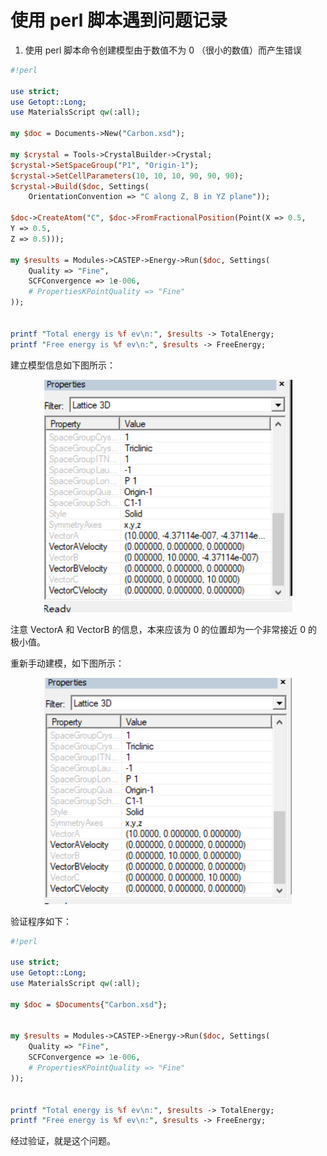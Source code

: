 # 使用 perl 脚本遇到问题记录

1. 使用 perl 脚本命令创建模型由于数值不为 0 （很小的数值）而产生错误

```perl
#!perl

use strict;
use Getopt::Long;
use MaterialsScript qw(:all);

my $doc = Documents->New("Carbon.xsd");

my $crystal = Tools->CrystalBuilder->Crystal;
$crystal->SetSpaceGroup("P1", "Origin-1");
$crystal->SetCellParameters(10, 10, 10, 90, 90, 90);
$crystal->Build($doc, Settings(
	OrientationConvention => "C along Z, B in YZ plane"));

$doc->CreateAtom("C", $doc->FromFractionalPosition(Point(X => 0.5,
Y => 0.5,
Z => 0.5)));

my $results = Modules->CASTEP->Energy->Run($doc, Settings(
	Quality => "Fine", 
	SCFConvergence => 1e-006, 
	# PropertiesKPointQuality => "Fine"
));


printf "Total energy is %f ev\n:", $results -> TotalEnergy;
printf "Free energy is %f ev\n:", $results -> FreeEnergy;
```
建立模型信息如下图所示：
<div align="center">
<img src=./imgs/1.png>
</div>

注意 VectorA 和 VectorB 的信息，本来应该为 0 的位置却为一个非常接近 0 的极小值。

重新手动建模，如下图所示：
<div align="center">
<img src=./imgs/2.png>
</div>

验证程序如下：

```perl
#!perl

use strict;
use Getopt::Long;
use MaterialsScript qw(:all);

my $doc = $Documents{"Carbon.xsd"};


my $results = Modules->CASTEP->Energy->Run($doc, Settings(
	Quality => "Fine", 
	SCFConvergence => 1e-006, 
	# PropertiesKPointQuality => "Fine"
));


printf "Total energy is %f ev\n:", $results -> TotalEnergy;
printf "Free energy is %f ev\n:", $results -> FreeEnergy;
```

经过验证，就是这个问题。